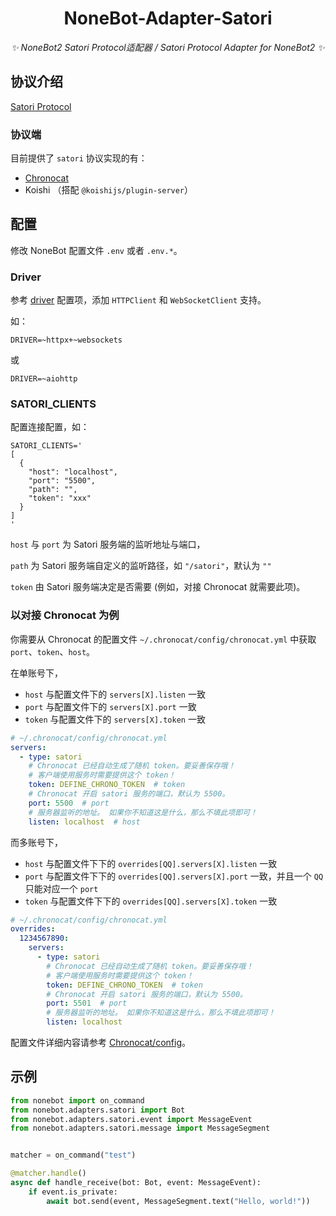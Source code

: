 <div align="center">

# NoneBot-Adapter-Satori

_✨ NoneBot2 Satori Protocol适配器 / Satori Protocol Adapter for NoneBot2 ✨_

</div>

## 协议介绍

[Satori Protocol](https://satori.js.org/zh-CN/)

### 协议端

目前提供了 `satori` 协议实现的有：
- [Chronocat](https://chronocat.vercel.app)
- Koishi （搭配 `@koishijs/plugin-server`）

## 配置

修改 NoneBot 配置文件 `.env` 或者 `.env.*`。

### Driver

参考 [driver](https://nonebot.dev/docs/appendices/config#driver) 配置项，添加 `HTTPClient` 和 `WebSocketClient` 支持。

如：

```dotenv
DRIVER=~httpx+~websockets
```

或

```dotenv
DRIVER=~aiohttp
```

### SATORI_CLIENTS

配置连接配置，如：

```dotenv
SATORI_CLIENTS='
[
  {
    "host": "localhost",
    "port": "5500",
    "path": "",
    "token": "xxx"
  }
]
'
```

`host` 与 `port` 为 Satori 服务端的监听地址与端口，

`path` 为 Satori 服务端自定义的监听路径，如 `"/satori"`，默认为 `""`

`token` 由 Satori 服务端决定是否需要 (例如，对接 Chronocat 就需要此项)。

### 以对接 Chronocat 为例

你需要从 Chronocat 的配置文件 `~/.chronocat/config/chronocat.yml` 中获取 `port`、`token`、`host`。

在单账号下，
- `host` 与配置文件下的 `servers[X].listen` 一致
- `port` 与配置文件下的 `servers[X].port` 一致
- `token` 与配置文件下的 `servers[X].token` 一致

```yaml
# ~/.chronocat/config/chronocat.yml
servers:
  - type: satori
    # Chronocat 已经自动生成了随机 token。要妥善保存哦！
    # 客户端使用服务时需要提供这个 token！
    token: DEFINE_CHRONO_TOKEN  # token
    # Chronocat 开启 satori 服务的端口，默认为 5500。
    port: 5500  # port
    # 服务器监听的地址。 如果你不知道这是什么，那么不填此项即可！
    listen: localhost  # host
```

而多账号下，
- `host` 与配置文件下下的 `overrides[QQ].servers[X].listen` 一致
- `port` 与配置文件下下的 `overrides[QQ].servers[X].port` 一致，并且一个 `QQ` 只能对应一个 `port`
- `token` 与配置文件下下的 `overrides[QQ].servers[X].token` 一致

```yaml
# ~/.chronocat/config/chronocat.yml
overrides:
  1234567890:
    servers:
      - type: satori
        # Chronocat 已经自动生成了随机 token。要妥善保存哦！
        # 客户端使用服务时需要提供这个 token！
        token: DEFINE_CHRONO_TOKEN  # token
        # Chronocat 开启 satori 服务的端口，默认为 5500。
        port: 5501  # port
        # 服务器监听的地址。 如果你不知道这是什么，那么不填此项即可！
        listen: localhost
```

配置文件详细内容请参考 [Chronocat/config](https://chronocat.vercel.app/guide/config/)。

## 示例

```python
from nonebot import on_command
from nonebot.adapters.satori import Bot
from nonebot.adapters.satori.event import MessageEvent
from nonebot.adapters.satori.message import MessageSegment


matcher = on_command("test")

@matcher.handle()
async def handle_receive(bot: Bot, event: MessageEvent):
    if event.is_private:
        await bot.send(event, MessageSegment.text("Hello, world!"))
```
